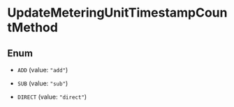 

# UpdateMeteringUnitTimestampCountMethod

## Enum


* `ADD` (value: `"add"`)

* `SUB` (value: `"sub"`)

* `DIRECT` (value: `"direct"`)



